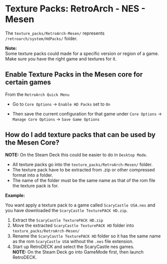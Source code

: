 # Texture Packs: RetroArch - NES - Mesen
The `texture_packs/RetroArch-Mesen/` represents `/retroarch/system/HdPacks/` folder.

**Note:** <br>
Some texture packs could made for a specific version or region of a game. Make sure you have the right game and textures for it.

## Enable Texture Packs in the Mesen core for certain games
From the `RetroArch Quick Menu`

* Go to `Core Options` -> `Enable HD Packs` set to `On`

* Then save the current configuration for that game under `Core Options` -> `Manage Core Options` -> `Save Game Options`

## How do I add texture packs that can be used by the Mesen Core?

**NOTE:** On the Steam Deck this could be easier to do in `Desktop Mode`.

* All texture packs go into the `texture_packs/RetroArch-Mesen/` folder.
* The texture pack have to be extracted from .zip or other compressed format into a folder.
* The name of the folder must be the same name as that of the rom file the texture pack is for.

**Example:**

You want apply a texture pack to a game called `ScaryCastle USA.nes` and you have downloaded the `ScaryCastle TexturePACK HD.zip`.

1. Extract the `ScaryCastle TexturePACK HD.zip`
2. Move the extracted `ScaryCastle TexturePACK HD` folder into `texture_packs/RetroArch-Mesen/`
3. Rename the `ScaryCastle TexturePACK HD` folder so it has the same name as the rom `ScaryCastle USA` without the `.nes` file extension.
9. Start up RetroDECK and select the ScaryCastle nes games. <br>
**NOTE:** On the Steam Deck go into GameMode first, then launch RetroDECK.
